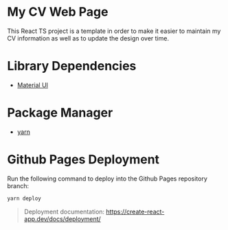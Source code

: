 # My CV Web Page
This React TS project is a template in order to make it easier to maintain my CV information as well as to update the design over time.

# Library Dependencies
* [Material UI](https://mui.com/)

# Package Manager
* [yarn](https://yarnpkg.com/)

# Github Pages Deployment
Run the following command to deploy into the Github Pages repository branch:
```bash
yarn deploy
```

> Deployment documentation: https://create-react-app.dev/docs/deployment/